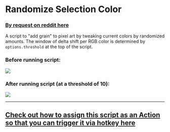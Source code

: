 # Randomize Selection Color

### [By request on reddit here](https://www.reddit.com/r/AdobeIllustrator/comments/oqwhvo/adding_grain_to_pixel_art/)

A script to "add grain" to pixel art by tweaking current colors by randomized amounts. The window of delta shift per RGB color is determined by `options.threshold` at the top of the script.

### Before running script:

![](https://i.imgur.com/5hwyr1Y.png)

### After running script (at a threshold of 10):

![](https://i.imgur.com/ZKQ1Eqn.png)

---

## [Check out how to assign this script as an Action so that you can trigger it via hotkey here](https://gfycat.com/charmingmediocreeider)
